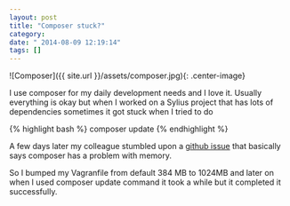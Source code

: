 ```yaml
---
layout: post
title: "Composer stuck?"
category: 
date: " 2014-08-09 12:19:14"
tags: []
---
```


![Composer]({{ site.url }}/assets/composer.jpg){: .center-image}

I use composer for my daily development needs and I love it.
Usually everything is okay but when I worked on a Sylius project that has lots
of dependencies sometimes it got stuck when I tried to do

{% highlight bash  %}
    composer update
{% endhighlight %}

A few days later my colleague stumbled upon a <a href="https://github.com/composer/composer/issues/1898" target="_blank">github issue</a>
that basically says composer has a problem with memory.

So I bumped my Vagranfile from default 384 MB to 1024MB and later on when I used composer update
command it took a while but it completed it successfully.